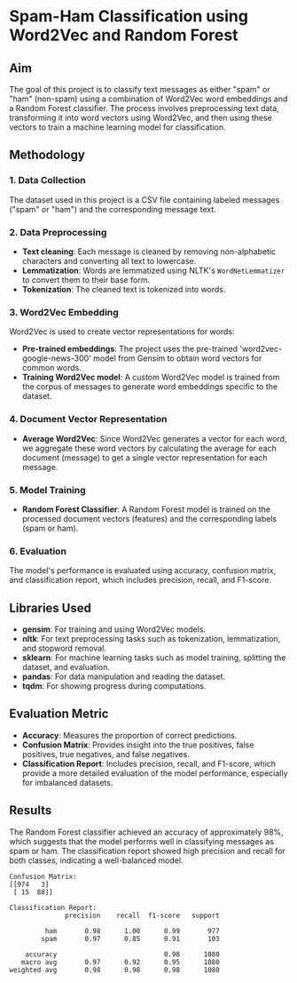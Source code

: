 # Spam-Ham Classification using Word2Vec and Random Forest

## Aim

The goal of this project is to classify text messages as either "spam" or "ham" (non-spam) using a combination of Word2Vec word embeddings and a Random Forest classifier. The process involves preprocessing text data, transforming it into word vectors using Word2Vec, and then using these vectors to train a machine learning model for classification.

## Methodology

### 1. Data Collection
The dataset used in this project is a CSV file containing labeled messages ("spam" or "ham") and the corresponding message text.

### 2. Data Preprocessing
- **Text cleaning**: Each message is cleaned by removing non-alphabetic characters and converting all text to lowercase.
- **Lemmatization**: Words are lemmatized using NLTK's `WordNetLemmatizer` to convert them to their base form.
- **Tokenization**: The cleaned text is tokenized into words.

### 3. Word2Vec Embedding
Word2Vec is used to create vector representations for words:
- **Pre-trained embeddings**: The project uses the pre-trained 'word2vec-google-news-300' model from Gensim to obtain word vectors for common words.
- **Training Word2Vec model**: A custom Word2Vec model is trained from the corpus of messages to generate word embeddings specific to the dataset.

### 4. Document Vector Representation
- **Average Word2Vec**: Since Word2Vec generates a vector for each word, we aggregate these word vectors by calculating the average for each document (message) to get a single vector representation for each message.

### 5. Model Training
- **Random Forest Classifier**: A Random Forest model is trained on the processed document vectors (features) and the corresponding labels (spam or ham).

### 6. Evaluation
The model's performance is evaluated using accuracy, confusion matrix, and classification report, which includes precision, recall, and F1-score.

## Libraries Used

- **gensim**: For training and using Word2Vec models.
- **nltk**: For text preprocessing tasks such as tokenization, lemmatization, and stopword removal.
- **sklearn**: For machine learning tasks such as model training, splitting the dataset, and evaluation.
- **pandas**: For data manipulation and reading the dataset.
- **tqdm**: For showing progress during computations.

## Evaluation Metric

- **Accuracy**: Measures the proportion of correct predictions.
- **Confusion Matrix**: Provides insight into the true positives, false positives, true negatives, and false negatives.
- **Classification Report**: Includes precision, recall, and F1-score, which provide a more detailed evaluation of the model performance, especially for imbalanced datasets.

## Results

The Random Forest classifier achieved an accuracy of approximately 98%, which suggests that the model performs well in classifying messages as spam or ham. The classification report showed high precision and recall for both classes, indicating a well-balanced model.

```plaintext
Confusion Matrix:
[[974   3]
 [ 15  88]]

Classification Report:
              precision    recall  f1-score   support

         ham       0.98      1.00      0.99       977
        spam       0.97      0.85      0.91       103

    accuracy                           0.98      1080
   macro avg       0.97      0.92      0.95      1080
weighted avg       0.98      0.98      0.98      1080
